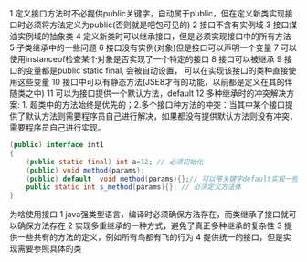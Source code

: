 1 定义接口方法时不必提供public关键字，自动属于public，但在定义新类实现接口时必须将方法定义为public(否则就是吧包可见的)
2 接口不含有实例域
3 接口煤油实例域的抽象类
4 定义新类时可以继承接口，但是必须实现接口中的所有方法
5 子类继承中的一些问题
6 接口没有实例(对象)但是接口可以声明一个变量
7 可以使用instanceof检查某个对象是否实现了一个特定的接口
8 接口可以被继承
9 接口的变量都是public static final, 会被自动设置， 可以在实现该接口的类种直接使用这些变量
10 接口中可以有静态方法(JSE8才有的功能，以前都是定义在其的伴随类之中)
11 可以为接口提供一个默认方法，default
12 多种继承时的冲突解决方案: 1. 超类中的方法始终是优先的；2.多个接口种方法的冲突：当其中某个接口提供了默认方法则需要程序员自己进行解决，如果都没有提供默认方法则没有冲突，需要程序员自己进行实现。

```java
(public) interface int1
{
    (public static final) int a=12; // 必须初始化
    (public) void method(params);
    (public) default  void method(params){};// 可以带关键字default实现一些简单的方法
    public static int s_method(params){}; // 必须定义方法体
}
```

为啥使用接口
1 java强类型语言，编译时必须确保方法存在，而类继承了接口就可以确保方法存在
2 实现多重继承的一种方式，避免了真正多种继承的复杂性
3 提供一些共有的方法的定义，例如所有鸟都有飞的行为
4 提供统一的接口，但是实现需要参照具体的类

